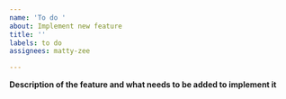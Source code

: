 ```yaml
---
name: 'To do '
about: Implement new feature
title: ''
labels: to do
assignees: matty-zee

---
```


**Description of the feature and what needs to be added to implement it**
